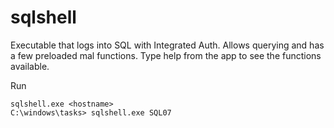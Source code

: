 # sqlshell
Executable that logs into SQL with Integrated Auth. Allows querying and has a few preloaded mal functions. Type help from the app to see the functions available.

Run
```
sqlshell.exe <hostname>
C:\windows\tasks> sqlshell.exe SQL07
```
